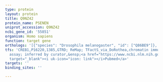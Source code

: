 ```yaml
---
type: protein
layout: protein
title: Q9NZ42
protein_name: PSENEN
uniprot_accession: Q9NZ42
ncbi_gene_id: '55851'
organism: Homo sapiens
function: target gene
orthologs: '[{"species": "Drosophila melanogaster", "id": ["Q86BE9"]}, {"species": "Caenorhabditis elegans", "id": ["Q9U357"]}, {"species": "Mus musculus", "id": ["Q9CQR7"]}, {"species": "Rattus norvegicus", "id": ["Q6QI68"]}]'
tfs: 'CREB1,P16220,1385,GTRD; ReMap; TFactS_via_DoRothea,chromatin immunoprecipitation
  assay; inferred by curator,&ensp;<a href="https://www.ncbi.nlm.nih.gov/pubmed/?term=22761861%5Buid%5D+OR+29126285%5Buid%5D+OR+27924024%5Buid%5D+OR+16449647%5Buid%5D"
  target="_blank"><i uk-icon="icon: link"></i>Pubmed</a>'
targets: ''
binding_sites: ''

---
```

